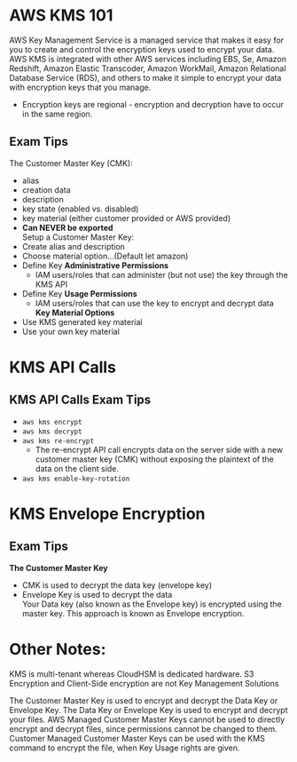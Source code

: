 # AWS KMS 101    
AWS Key Management Service is a managed service that makes it easy for you to create and control the encryption keys used to encrypt your data.  
AWS KMS is integrated with other AWS services including EBS, Se, Amazon Redshift, Amazon Elastic Transcoder, Amazon WorkMail, Amazon Relational Database Service (RDS), and others to make it simple to encrypt your data with encryption keys that you manage.   
 - Encryption keys are regional - encryption and decryption have to occur in the same region.   
## Exam Tips    
The Customer Master Key (CMK):     
  - alias 
  - creation data    
  - description     
  - key state (enabled vs. disabled)   
  - key material (either customer provided or AWS provided)   
  - **Can NEVER be exported**   
Setup a Customer Master Key:    
  - Create alias and description   
  - Choose material option...(Default let amazon)    
  - Define Key **Administrative Permissions**   
    - IAM users/roles that can administer (but not use) the key through the KMS API 
  - Define Key **Usage Permissions**  
    - IAM users/roles that can use the key to encrypt and decrypt data     
 **Key Material Options**   
 - Use KMS generated key material   
 - Use your own key material     
# KMS API Calls   
## KMS API Calls Exam Tips   
- `aws kms encrypt`   
- `aws kms decrypt` 
- `aws kms re-encrypt`   
  - The re-encrypt API call encrypts data on the server side with a new customer master key (CMK) without exposing the plaintext of the data on the client side. 
- `aws kms enable-key-rotation`   
# KMS Envelope Encryption    
## Exam Tips   
**The Customer Master Key**   
- CMK is used to decrypt the data key (envelope key)   
- Envelope Key is used to decrypt the data   
Your Data key (also known as the Envelope key) is encrypted using the master key. This approach is known as Envelope encryption. 
# Other Notes: 
KMS is multi-tenant whereas CloudHSM is dedicated hardware. 
S3 Encryption and Client-Side encryption are not Key Management Solutions    

The Customer Master Key is used to encrypt and decrypt the Data Key or Envelope Key. 
The Data Key or Envelope Key is used to encrypt and decrypt your files. 
AWS Managed Customer Master Keys cannot be used to directly encrypt and decrypt files, since permissions cannot be changed to them.
Customer Managed Customer Master Keys can be used with the KMS command to encrypt the file, when Key Usage rights are given.
